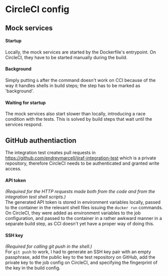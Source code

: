# CircleCI config

## Mock services
#### Startup  
Locally, the mock services are started by the Dockerfile's entrypoint. On CircleCI, they have to be started manually during the build.
#### Background
Simply putting `&` after the command doesn't work on CCI because of the way it handles shells in build steps; the step has to be marked as 'background'.  
#### Waiting for startup
The mock services also start slower than locally, introducing a race condition with the tests. This is solved by build steps that wait until the services respond.  

## GitHub authentiaction
The integration test creates pull requests in https://github.com/endreymarcell/jiraf-integration-test which is a private repository, therefore CircleCI needs to be authenticated and granted write access.  
#### API token
_(Required for the HTTP requests made both from the code and from the integration test shell scripts.)_  
The generated API token is stored in environment variables locally, passed to the container in the relevant shell files issuing the `docker run` commands. On CircleCI, they were added as environment variables to the job configuration, and passed to the container in a rather awkward manner in a separate build step, as CCI doesn't yet have a proper way of doing this.  
#### SSH key
_(Required for calling git push in the shell.)_  
For `git push` to work, I had to generate an SSH key pair with an empty passphrase, add the public key to the test repository on GitHub, add the private key to the job config on CircleCI, and specifying the fingerprint of the key in the build config.  

